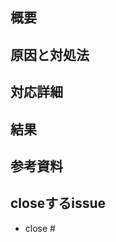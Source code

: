 ## 概要
<!-- 対応した内容の概要を簡単に記述 -->

## 原因と対処法
<!-- バグ修正の場合などは原因の分析と対処法を記述 -->

## 対応詳細
<!-- 対応した内容の詳細を記述 -->

## 結果
<!-- 対応した結果どうなったのかを記述 -->

## 参考資料
<!-- 実装にあたり参考にした資料があればURL等を貼付 -->

## closeするissue
<!-- 実装に紐づくissueがあれば記述 -->
- close #

